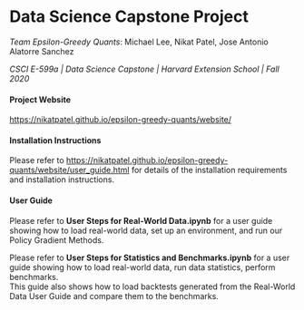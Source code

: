 # Data Science Capstone Project

*Team Epsilon-Greedy Quants*: Michael Lee, Nikat Patel, Jose Antonio Alatorre Sanchez

*CSCI E-599a | Data Science Capstone | Harvard Extension School | Fall 2020*  

#### Project Website
https://nikatpatel.github.io/epsilon-greedy-quants/website/

#### Installation Instructions
Please refer to https://nikatpatel.github.io/epsilon-greedy-quants/website/user_guide.html for details of the installation requirements and installation instructions.

#### User Guide
Please refer to **User Steps for Real-World Data.ipynb** for a user guide showing how to load real-world data, set up an environment, and run our Policy Gradient Methods.

Please refer to **User Steps for Statistics and Benchmarks.ipynb** for a user guide showing how to load real-world data, run data statistics, perform benchmarks.  
This guide also shows how to load backtests generated from the Real-World Data User Guide and compare them to the benchmarks.  